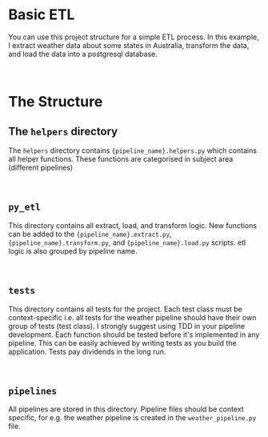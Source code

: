 # Basic ETL

You can use this project structure for a simple ETL process. In this example, I extract weather data about some states in Australia, transform the data, and load the data into a postgresql database.

<br/>

# The Structure

## The ```helpers``` directory
The ```helpers``` directory contains ```{pipeline_name}.helpers.py``` which contains all helper functions. These functions are categorised in subject area (different pipelines)

<br/>

## ```py_etl``` 
This directory contains all extract, load, and transform logic. New functions can be added to the ```{pipeline_name}.extract.py```, ```{pipeline_name}.transform.py```, and ```{pipeline_name}.load.py``` scripts. etl logic is also grouped by pipeline name.

<br/>

## ```tests```
This directory contains all tests for the project. Each test class must be context-specific i.e. all tests for the weather pipeline should have their own group of tests (test class). I strongly suggest using TDD in your pipeline development. Each function should be tested before it's implemented in any pipeline. This can be easily achieved by writing tests as you build the application. Tests pay dividends in the long run.

<br/>

## ```pipelines```
All pipelines are stored in this directory. Pipeline files should be context specific, for e.g. the weather pipeline is created in the ```weather_pipeline.py``` file.


<br/>
